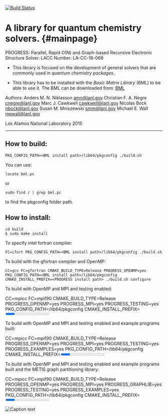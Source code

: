 [![Build Status](https://travis-ci.org/lanl/qmd-progress.svg?branch=master)](https://travis-ci.org/lanl/qmd-progress)

A library for quantum chemistry solvers.       {#mainpage}
=======================================

PROGRESS: Parallel, Rapid O(N) and Graph-based Recursive Electronic Structure Solver. LACC Number: LA-CC-16-068

  - This library is focused on the development of general solvers that are
  commonly used in _quantum chemistry packages_.

  - This library has to be installed with the _Basic Matrix Library_  (BML)
  to be able to use it. The BML can be downloaded from:
[BML](https://github.com/qmmd/bml)


Authors:
Anders M. N. Niklasson <amn@lanl.gov>
Christian F. A. Negre <cnegre@lanl.gov>
Marc J. Cawkwell <cawkwell@lanl.gov>
Nicolas Bock <nbock@lanl.gov>
Susan M. Mniszewski <smm@lanl.gov>
Michael E. Wall <mewall@lanl.gov>

Los Alamos National Laboratory 2015

***


## How to build:

    PKG_CONFIG_PATH=<BML install path>/lib64/pkgconfig ./build.sh

You can use:

    locate bml.pc
or

    sudo find / | grep bml.pc

to find the pkgconfig folder path.

## How to install:

    cd build
    $ sudo make install

To specify intel fortran compiler:

    FC=ifort PKG_CONFIG_PATH=<BML install path>/lib64/pkgconfig ./build.sh

To build with the gfortran compiler and OpenMP:

    CC=gcc FC=gfortran CMAKE_BUILD_TYPE=Release PROGRESS_OPENMP=yes PKG_CONFIG_PATH=<BML install path>/lib64/pkgconfig CMAKE_INSTALL_PREFIX=<PROGRESS install path> ./build.sh configure

To build with OpenMP and MPI and testing enabled:

   CC=mpicc FC=mpif90 CMAKE_BUILD_TYPE=Release PROGRESS_OPENMP=yes PROGRESS_MPI=yes PROGRESS_TESTING=yes PKG_CONFIG_PATH=<BML install path>/lib64/pkgconfig CMAKE_INSTALL_PREFIX=<PROGRESS install path> ./build.sh configure

To build with OpenMP and MPI and testing enabled and example programs built:

   CC=mpicc FC=mpif90 CMAKE_BUILD_TYPE=Release PROGRESS_OPENMP=yes PROGRESS_MPI=yes PROGRESS_TESTING=yes  PROGRESS_EXAMPLES=yes PKG_CONFIG_PATH=<BML install path>/lib64/pkgconfig CMAKE_INSTALL_PREFIX=<PROGRESS install path> ./build.sh configure

To build with OpenMP and MPI and testing enabled and example programs built and the METIS graph partitioning library:

   CC=mpicc FC=mpif90 CMAKE_BUILD_TYPE=Release PROGRESS_OPENMP=yes PROGRESS_MPI=yes PROGRESS_GRAPHLIB=yes PROGRESS_TESTING=yes PROGRESS_EXAMPLES=yes PKG_CONFIG_PATH=<BML install path>/lib64/pkgconfig CMAKE_INSTALL_PREFIX=<PROGRESS install path> EXTRA_LINK_FLAGS="-L<metis directory> -lmetis" ./build.sh configure


![Caption text](/home/christian/progress/docs/images/image.gif "Image title")
